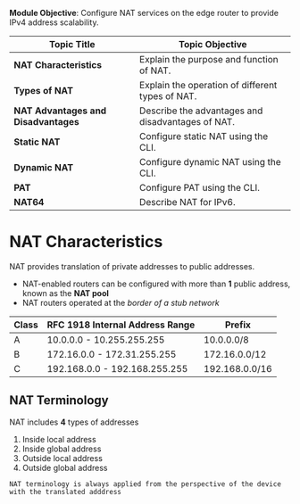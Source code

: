 **Module Objective**: Configure NAT services on the edge router to provide IPv4 address scalability.

| **Topic Title**                      | **Topic Objective**                               |
| ------------------------------------ | ------------------------------------------------- |
| **NAT Characteristics**              | Explain the purpose and function of NAT.          |
| **Types of NAT**                     | Explain the operation of different types of NAT.  |
| **NAT Advantages and Disadvantages** | Describe the advantages and disadvantages of NAT. |
| **Static NAT**                       | Configure static NAT using the CLI.               |
| **Dynamic NAT**                      | Configure dynamic NAT using the CLI.              |
| **PAT**                              | Configure PAT using the CLI.                      |
| **NAT64**                            | Describe NAT for IPv6.                            |

# NAT Characteristics
NAT  provides translation of private addresses to public addresses.
- NAT-enabled routers can be configured with more than **1** public address, known as the **NAT pool**
- NAT routers operated at the *border of a stub network*

|Class|RFC 1918 Internal Address Range|Prefix|
|---|---|---|
|A|10.0.0.0 - 10.255.255.255|10.0.0.0/8|
|B|172.16.0.0 - 172.31.255.255|172.16.0.0/12|
|C|192.168.0.0 - 192.168.255.255|192.168.0.0/16|
## NAT Terminology
NAT includes **4** types of addresses
1. Inside local address
2. Inside global address
3. Outside local address
4. Outside global address

`NAT terminology is always applied from the perspective of the device with the translated adddress`